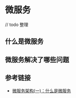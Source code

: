 # 微服务

// todo 整理
## 什么是微服务

## 微服务解决了哪些问题

## 参考链接

- [微服务架构(一)：什么是微服务](http://blog.csdn.net/fly_zhyu/article/details/76408158)
